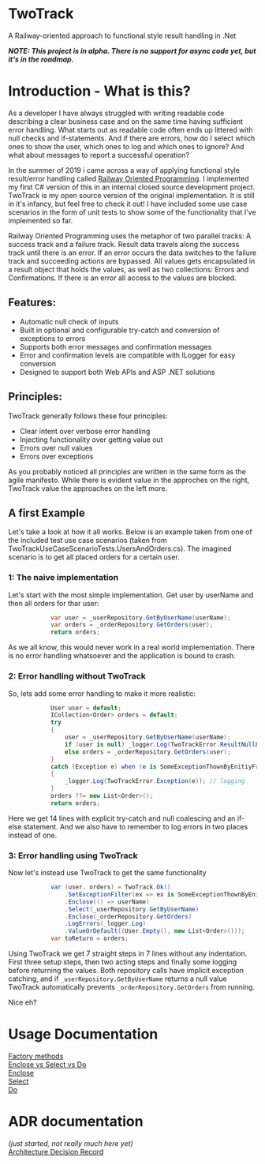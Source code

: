 # TwoTrack
A Railway-oriented approach to functional style result handling in .Net

***NOTE: This project is in alpha. There is no support for async code yet, but it's in the roadmap.***

# Introduction - What is this?
As a developer I have always struggled with writing readable code describing a clear business case and on the same time having sufficient error handling. What starts out as readable code often ends up littered with null checks and if-statements. And if there are errors, how do I select which ones to show the user, which ones to log and which ones to ignore? And what about messages to report a successful operation?

In the summer of 2019 i came across a way of applying functional style result/error handling called [Railway Oriented Programming](https://fsharpforfunandprofit.com/rop/). I implemented my first C# version of this in an internal closed source development project. TwoTrack is my open source version of the original implementation. It is still in it's infancy, but feel free to check it out! I have included some use case scenarios in the form of unit tests to show some of the functionality that I've implemented so far.

Railway Oriented Programming uses the metaphor of two parallel tracks: A success track and a failure track. Result data travels along the success track until there is an error. If an error occurs the data switches to the failure track and succeeding actions are bypassed. All values gets encapsulated in a result object that holds the values, as well as two collections: Errors and Confirmations. If there is an error all access to the values are blocked. 

## Features:
- Automatic null check of inputs
- Built in optional and configurable try-catch and conversion of exceptions to errors
- Supports both error messages and confirmation messages
- Error and confirmation levels are compatible with ILogger for easy conversion
- Designed to support both Web APIs and ASP .NET solutions

## Principles:
TwoTrack generally follows these four principles:
- Clear intent over verbose error handling
- Injecting functionality over getting value out
- Errors over null values
- Errors over exceptions

As you probably noticed all principles are written in the same form as the agile manifesto. While there is evident value in the approches on the right, TwoTrack  value the approaches on the left more.

## A first Example


Let's take a look at how it all works. Below is an example taken from one of the included test use case scenarios (taken from TwoTrackUseCaseScenarioTests.UsersAndOrders.cs). The imagined scenario is to get all placed orders for a certain user.

### 1: The naive implementation
Let's start with  the most simple implementation. Get user by userName and then all orders for thar user:
```C#
            var user = _userRepository.GetByUserName(userName);  
            var orders = _orderRepository.GetOrders(user);  
            return orders;
```

As we all know, this would never work in a real world implementation. There is no error handling whatsoever and the application is bound to crash.

### 2: Error handling without TwoTrack
So, lets add some error handling to make it more realistic:

```C#
            User user = default;
            ICollection<Order> orders = default; 
            try
            {
                user = _userRepository.GetByUserName(userName); 
                if (user is null) _logger.Log(TwoTrackError.ResultNullError()); // logging
                else orders = _orderRepository.GetOrders(user); 
            }
            catch (Exception e) when (e is SomeExceptionThownByEnitiyFramework)
            {
                _logger.Log(TwoTrackError.Exception(e)); // logging
            }
            orders ??= new List<Order>();
            return orders;
```
Here we get 14 lines with explicit try-catch and null coalescing and an if-else statement. And we also have to remember to log errors in two places instead of one.

### 3: Error handling using TwoTrack
Now let's instead use TwoTrack to get the same functionality
```C#
            var (user, orders) = TwoTrack.Ok()
                .SetExceptionFilter(ex => ex is SomeExceptionThownByEnitiyFramework)
                .Enclose(() => userName)
                .Select(_userRepository.GetByUserName)
                .Enclose(_orderRepository.GetOrders)
                .LogErrors(_logger.Log) 
                .ValueOrDefault((User.Empty(), new List<Order>()));
            var toReturn = orders;
```

Using TwoTrack we get 7 straight steps in 7 lines without any indentation. First three setup steps, then two acting steps and finally some logging before returning the values. Both repository calls have implicit exception catching, and if `_userRepository.GetByUserName` returns a null value TwoTrack automatically prevents `_orderRepository.GetOrders` from running. 

Nice eh?

# Usage Documentation
[Factory methods](./Docs/FactoryMethods.md)  
[Enclose vs Select vs Do](./Docs/EncloseVsSelectVsDo.md)  
[Enclose](./Docs/Enclose.md)  
[Select](./Docs/Select.md)  
[Do](./Docs/Do.md)  

# ADR documentation 
*(just started, not really much here yet)*  
[Architecture Decision Record](./Docs/ADR)  

